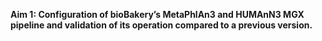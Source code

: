 **Aim 1: Configuration of bioBakery’s MetaPhlAn3 and HUMAnN3 MGX pipeline and validation of its operation compared to a previous version.**
